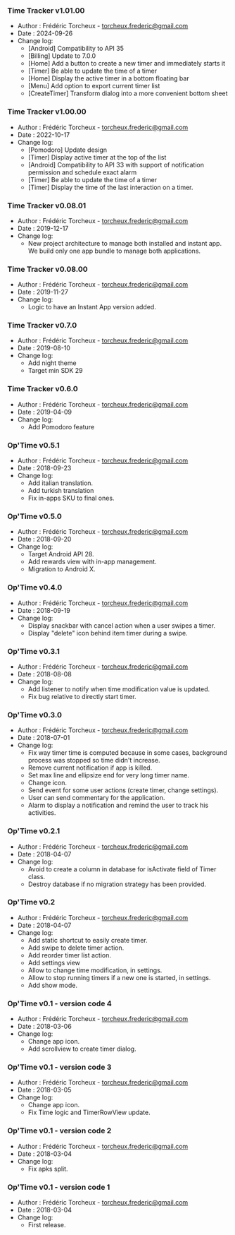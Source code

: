 ### Time Tracker v1.01.00
* Author : Frédéric Torcheux - torcheux.frederic@gmail.com
* Date :  2024-09-26
* Change log:
  - [Android] Compatibility to API 35
  - [Billing] Update to 7.0.0
  - [Home] Add a button to create a new timer and immediately starts it
  - [Timer] Be able to update the time of a timer
  - [Home] Display the active timer in a bottom floating bar
  - [Menu] Add option to export current timer list
  - [CreateTimer] Transform dialog into a more convenient bottom sheet



### Time Tracker v1.00.00
* Author : Frédéric Torcheux - torcheux.frederic@gmail.com
* Date :  2022-10-17
* Change log:
  - [Pomodoro] Update design
  - [Timer] Display active timer at the top of the list
  - [Android] Compatibility to API 33 with support of notification permission and schedule exact alarm
  - [Timer] Be able to update the time of a timer
  - [Timer] Display the time of the last interaction on a timer.



### Time Tracker v0.08.01
* Author : Frédéric Torcheux - torcheux.frederic@gmail.com
* Date :  2019-12-17
* Change log:
    - New project architecture to manage both installed and instant app. We build only one app bundle to manage both applications.



### Time Tracker v0.08.00
* Author : Frédéric Torcheux - torcheux.frederic@gmail.com
* Date :  2019-11-27
* Change log:
    - Logic to have an Instant App version added.



### Time Tracker v0.7.0
* Author : Frédéric Torcheux - torcheux.frederic@gmail.com
* Date :  2019-08-10
* Change log:
    - Add night theme
    - Target min SDK 29



### Time Tracker v0.6.0
* Author : Frédéric Torcheux - torcheux.frederic@gmail.com
* Date :  2019-04-09
* Change log:
    - Add Pomodoro feature



### Op'Time v0.5.1
* Author : Frédéric Torcheux - torcheux.frederic@gmail.com
* Date :  2018-09-23
* Change log:
    - Add italian translation.
    - Add turkish translation
    - Fix in-apps SKU to final ones.



### Op'Time v0.5.0
* Author : Frédéric Torcheux - torcheux.frederic@gmail.com
* Date :  2018-09-20
* Change log:
    - Target Android API 28.
    - Add rewards view with in-app management.
    - Migration to Android X.



### Op'Time v0.4.0
* Author : Frédéric Torcheux - torcheux.frederic@gmail.com
* Date :  2018-09-19
* Change log:
    - Display snackbar with cancel action when a user swipes a timer.
    - Display "delete" icon behind item timer during a swipe.



### Op'Time v0.3.1
* Author : Frédéric Torcheux - torcheux.frederic@gmail.com
* Date :  2018-08-08
* Change log:
    - Add listener to notify when time modification value is updated.
    - Fix bug relative to directly start timer.



### Op'Time v0.3.0
* Author : Frédéric Torcheux - torcheux.frederic@gmail.com
* Date :  2018-07-01
* Change log:
    - Fix way timer time is computed because in some cases, background process was stopped so time didn't increase.
    - Remove current notification if app is killed.
    - Set max line and ellipsize end for very long timer name.
    - Change icon.
    - Send event for some user actions (create timer, change settings).
    - User can send commentary for the application.
    - Alarm to display a notification and remind the user to track his activities.



### Op'Time v0.2.1
* Author : Frédéric Torcheux - torcheux.frederic@gmail.com
* Date :  2018-04-07
* Change log:
    - Avoid to create a column in database for isActivate field of Timer class.
    - Destroy database if no migration strategy has been provided.



### Op'Time v0.2
* Author : Frédéric Torcheux - torcheux.frederic@gmail.com
* Date :  2018-04-07
* Change log:
    - Add static shortcut to easily create timer.
    - Add swipe to delete timer action.
    - Add reorder timer list action.
    - Add settings view
    - Allow to change time modification, in settings.
    - Allow to stop running timers if a new one is started, in settings.
    - Add show mode.



### Op'Time v0.1 - version code 4
* Author : Frédéric Torcheux - torcheux.frederic@gmail.com
* Date :  2018-03-06
* Change log:
    - Change app icon.
    - Add scrollview to create timer dialog.



### Op'Time v0.1 - version code 3
* Author : Frédéric Torcheux - torcheux.frederic@gmail.com
* Date :  2018-03-05
* Change log:
    - Change app icon.
    - Fix Time logic and TimerRowView update.



### Op'Time v0.1 - version code 2
* Author : Frédéric Torcheux - torcheux.frederic@gmail.com
* Date :  2018-03-04
* Change log:
    - Fix apks split.



### Op'Time v0.1 - version code 1
* Author : Frédéric Torcheux - torcheux.frederic@gmail.com
* Date :  2018-03-04
* Change log:
    - First release.